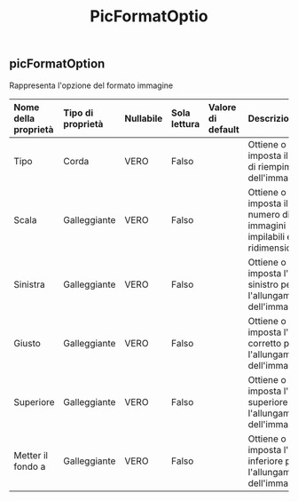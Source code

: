 ﻿---
title: PicFormatOptio
second_title: Aspose.Cells Cloud Documen
type: docs
url: /it/specification/model/picformatoption/
description: "Aspose.Cells Specifica del modello cloud: PicFormatOption. Gestisci facilmente Excel e altri fogli di calcolo con funzionalità come apertura, generazione, modifica, divisione, unione, confronto e conversione"
kwords: Excel, Office, Foglio di calcolo, Cloud REST API, PicFormatOption
weight: 50
---
## **picFormatOption**

 Rappresenta l'opzione del formato immagine

| Nome della proprietà| Tipo di proprietà| Nullabile| Sola lettura| Valore di default| Descrizione|
|:- |:- |:- |:- |:- |:- |
| Tipo| Corda| VERO| Falso|| Ottiene o imposta il tipo di riempimento dell'immagine.|
| Scala| Galleggiante| VERO| Falso|| Ottiene o imposta il numero di immagini impilabili e ridimensionabili.|
| Sinistra| Galleggiante| VERO| Falso||Ottiene o imposta l'offset sinistro per l'allungamento dell'immagine.|
| Giusto| Galleggiante| VERO| Falso|| Ottiene o imposta l'offset corretto per l'allungamento dell'immagine.|
| Superiore| Galleggiante| VERO| Falso|| Ottiene o imposta l'offset superiore per l'allungamento dell'immagine.|
| Metter il fondo a| Galleggiante| VERO| Falso|| Ottiene o imposta l'offset inferiore per l'allungamento dell'immagine.|

